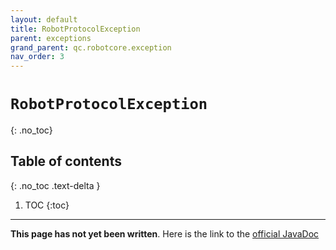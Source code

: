 ```yaml
---
layout: default
title: RobotProtocolException
parent: exceptions
grand_parent: qc.robotcore.exception
nav_order: 3
---
```

# `RobotProtocolException`
{: .no_toc}

## Table of contents
{: .no_toc .text-delta }

1. TOC
{:toc}
---
**This page has not yet been written**. Here is the link to the [official JavaDoc](https://ftctechnh.github.io/ftc_app/doc/javadoc/com/qualcomm/robotcore/exception/RobotProtocolException.html)
        